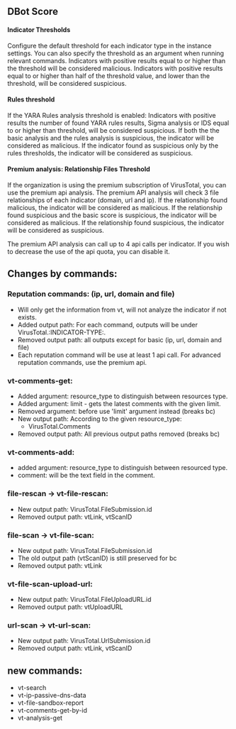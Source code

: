 DBot Score
---
#### Indicator Thresholds
Configure the default threshold for each indicator type in the instance settings.
You can also specify the threshold as an argument when running relevant commands.
Indicators with positive results equal to or higher than the threshold will be considered malicious.
Indicators with positive results equal to or higher than half of the threshold value, and lower than the threshold, will be considered suspicious.

#### Rules threshold
If the YARA Rules analysis threshold is enabled:
Indicators with positive results the number of found YARA rules results, Sigma analysis or IDS equal to or higher than threshold, will be considered suspicious.
If both the the basic analysis and the rules analysis is suspicious, the indicator will be considered as malicious.
If the indicator found as suspicious only by the rules thresholds, the indicator will be considered as suspicious.


#### Premium analysis: Relationship Files Threshold
If the organization is using the premium subscription of VirusTotal, you can use the premium api analysis.
The premium API analysis will check 3 file relationships of each indicator (domain, url and ip).
If the relationship found malicious, the indicator will be considered as malicious.
If the relationship found suspicious and the basic score is suspicious, the indicator will be considered as malicious.
If the relationship found suspicious, the indicator will be considered as suspicious.

The premium API analysis can call up to 4 api calls per indicator. If you wish to decrease the use of the api quota, you can disable it.


Changes by commands:
---

### Reputation commands: (ip, url, domain and file)
- Will only get the information from vt, will not analyze the indicator if
not exists.
- Added output path: For each command, outputs will be under VirusTotal.:INDICATOR-TYPE:.
- Removed output path: all outputs except for basic (ip, url, domain and file)
- Each reputation command will be use at least 1 api call. For advanced reputation commands, use the premium api.

### vt-comments-get:
- Added argument: resource_type to distinguish between resources type.
- Added argument: limit - gets the latest comments with the given limit.
- Removed argument: before use 'limit' argument instead (breaks bc)
- New output path: According to the given resource_type:
    - VirusTotal.Comments
- Removed output path: All previous output paths removed (breaks bc)

### vt-comments-add:
- added argument: resource_type to distinguish between resourced type.
- comment: will be the text field in the comment.

### file-rescan -> vt-file-rescan:
- New output path: VirusTotal.FileSubmission.id
- Removed output path: vtLink, vtScanID


### file-scan -> vt-file-scan:
- New output path: VirusTotal.FileSubmission.id
- The old output path (vtScanID) is still preserved for bc
- Removed output path: vtLink

### vt-file-scan-upload-url: 
- New output path: VirusTotal.FileUploadURL.id
- Removed output path: vtUploadURL

### url-scan -> vt-url-scan:
- New output path: VirusTotal.UrlSubmission.id
- Removed output path: vtLink, vtScanID

new commands:
---
- vt-search
- vt-ip-passive-dns-data
- vt-file-sandbox-report
- vt-comments-get-by-id
- vt-analysis-get